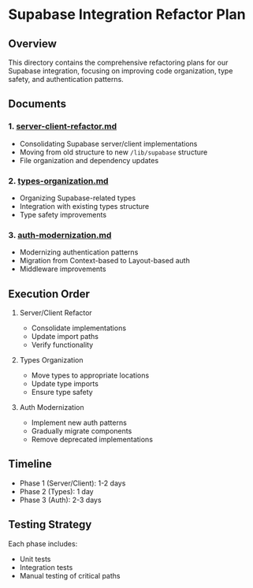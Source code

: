 # Supabase Integration Refactor Plan

## Overview
This directory contains the comprehensive refactoring plans for our Supabase integration, focusing on improving code organization, type safety, and authentication patterns.

## Documents

### 1. [server-client-refactor.md](./server-client-refactor.md)
- Consolidating Supabase server/client implementations
- Moving from old structure to new `/lib/supabase` structure
- File organization and dependency updates

### 2. [types-organization.md](./types-organization.md)
- Organizing Supabase-related types
- Integration with existing types structure
- Type safety improvements

### 3. [auth-modernization.md](./auth-modernization.md)
- Modernizing authentication patterns
- Migration from Context-based to Layout-based auth
- Middleware improvements

## Execution Order
1. Server/Client Refactor
   - Consolidate implementations
   - Update import paths
   - Verify functionality

2. Types Organization
   - Move types to appropriate locations
   - Update type imports
   - Ensure type safety

3. Auth Modernization
   - Implement new auth patterns
   - Gradually migrate components
   - Remove deprecated implementations

## Timeline
- Phase 1 (Server/Client): 1-2 days
- Phase 2 (Types): 1 day
- Phase 3 (Auth): 2-3 days

## Testing Strategy
Each phase includes:
- Unit tests
- Integration tests
- Manual testing of critical paths
